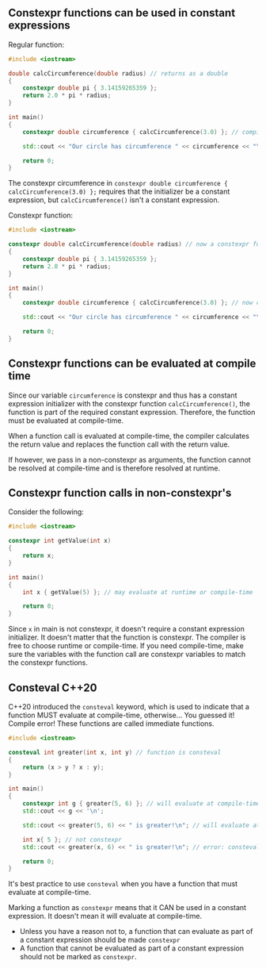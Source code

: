 ## Constexpr functions can be used in constant expressions

Regular function:
```cpp
#include <iostream>

double calcCircumference(double radius) // returns as a double
{
    constexpr double pi { 3.14159265359 };
    return 2.0 * pi * radius;
}

int main()
{
    constexpr double circumference { calcCircumference(3.0) }; // compile error

    std::cout << "Our circle has circumference " << circumference << "\n";

    return 0;
}
```
The constexpr circumference in `constexpr double circumference { calcCircumference(3.0) };` requires that the initializer be a constant expression, but `calcCircumference()` isn't a constant expression.

Constexpr function:
```cpp
#include <iostream>

constexpr double calcCircumference(double radius) // now a constexpr function
{
    constexpr double pi { 3.14159265359 };
    return 2.0 * pi * radius;
}

int main()
{
    constexpr double circumference { calcCircumference(3.0) }; // now compiles

    std::cout << "Our circle has circumference " << circumference << "\n";

    return 0;
}
```

## Constexpr functions can be evaluated at compile time

Since our variable `circumference` is constexpr and thus has a constant expression initializer with the constexpr function `calcCircumference()`, the function is part of the required constant expression. Therefore, the function must be evaluated at compile-time.

When a function call is evaluated at compile-time, the compiler calculates the return value and replaces the function call with the return value.

If however, we pass in a non-constexpr as arguments, the function cannot be resolved at compile-time and is therefore resolved at runtime.

## Constexpr function calls in non-constexpr's

Consider the following:
```cpp
#include <iostream>

constexpr int getValue(int x)
{
    return x;
}

int main()
{
    int x { getValue(5) }; // may evaluate at runtime or compile-time

    return 0;
}
```

Since `x` in main is not constexpr, it doesn't require a constant expression initializer. It doesn't matter that the function is constexpr. The compiler is free to choose runtime or compile-time. If you need compile-time, make sure the variables with the function call are constexpr variables to match the constexpr functions.

## Consteval C++20

C++20 introduced the `consteval` keyword, which is used to indicate that a function MUST evaluate at compile-time, otherwise... You guessed it! Compile error! These functions are called immediate functions.

```cpp
#include <iostream>

consteval int greater(int x, int y) // function is consteval
{
    return (x > y ? x : y);
}

int main()
{
    constexpr int g { greater(5, 6) }; // will evaluate at compile-time
    std::cout << g << '\n';

    std::cout << greater(5, 6) << " is greater!\n"; // will evaluate at compile-time

    int x{ 5 }; // not constexpr
    std::cout << greater(x, 6) << " is greater!\n"; // error: consteval must evaluate at compile-time

    return 0;
}
```

It's best practice to use `consteval` when you have a function that must evaluate at compile-time.

Marking a function as `constexpr` means that it CAN be used in a constant expression. It doesn't mean it will evaluate at compile-time.

- Unless you have a reason not to, a function that can evaluate as part of a constant expression should be made `constexpr`
- A function that cannot be evaluated as part of a constant expression should not be marked as `constexpr`.



